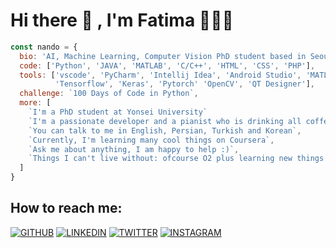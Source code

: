# Hi there 👋 , I'm Fatima 🧚🏻‍♀️

```js
const nando = {
  bio: 'AI, Machine Learning, Computer Vision PhD student based in Seoul, South Korea',
  code: ['Python', 'JAVA', 'MATLAB', 'C/C++', 'HTML', 'CSS', 'PHP'],
  tools: ['vscode', 'PyCharm', 'Intellij Idea', 'Android Studio', 'MATLAB', 'Adobe Dreamweaver', 
          'Tensorflow', 'Keras', 'Pytorch' 'OpenCV', 'QT Designer'],
  challenge: `100 Days of Code in Python`,
  more: [
    `I'm a PhD student at Yonsei University` 
    `I'm a passionate developer and a pianist who is drinking all coffee in Seoul, Korea`,
    `You can talk to me in English, Persian, Turkish and Korean`,
    `Currently, I'm learning many cool things on Coursera`,
    `Ask me about anything, I am happy to help :)`,
    `Things I can't live without: ofcourse O2 plus learning new things every day`,
  ]
}
```

## How to reach me:

[![GITHUB](https://camo.githubusercontent.com/439d559885a8195d5a91a92f8a72e29767e011b9a15933e26f28a0b551c5706d/68747470733a2f2f696d672e69636f6e73382e636f6d2f627562626c65732f35302f3030303030302f6769746875622e706e67)](https://github.com/PatimaDA)
[![LINKEDIN](https://camo.githubusercontent.com/4710c8417adc9fc1e9fe4b44a7f6b2451d053cdfc0ac97550b67dc268973b14e/68747470733a2f2f696d672e69636f6e73382e636f6d2f627562626c65732f35302f3030303030302f6c696e6b6564696e2e706e67)](https://www.linkedin.com/in/patimada/)
[![TWITTER](https://camo.githubusercontent.com/df817070b3280ae1e89e90762888bdd9f26e078b73b4f25d6d4eb4c8d56a215b/68747470733a2f2f696d672e69636f6e73382e636f6d2f627562626c65732f35302f3030303030302f747769747465722e706e67)](https://twitter.com/XFatiJanX) 
[![INSTAGRAM](https://camo.githubusercontent.com/006011b1867986aeca5e91558cb03943899ae9c38546b79ca803424c0a0f6ee4/68747470733a2f2f696d672e69636f6e73382e636f6d2f627562626c65732f35302f3030303030302f696e7374616772616d2e706e67)](https://www.instagram.com/fatimadhghn/)
